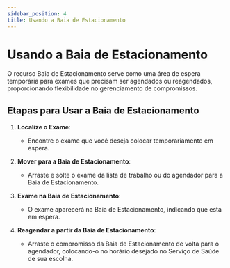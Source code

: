 ```yaml
---
sidebar_position: 4 
title: Usando a Baia de Estacionamento
---
```


# Usando a Baia de Estacionamento

O recurso Baia de Estacionamento serve como uma área de espera temporária para exames que precisam ser agendados ou reagendados, proporcionando flexibilidade no gerenciamento de compromissos.

## Etapas para Usar a Baia de Estacionamento

1.  **Localize o Exame**:

    - Encontre o exame que você deseja colocar temporariamente em espera.

2.  **Mover para a Baia de Estacionamento**:

    - Arraste e solte o exame da lista de trabalho ou do agendador para a Baia de Estacionamento.

3.  **Exame na Baia de Estacionamento**:

    - O exame aparecerá na Baia de Estacionamento, indicando que está em espera.

4.  **Reagendar a partir da Baia de Estacionamento**:

    - Arraste o compromisso da Baia de Estacionamento de volta para o agendador, colocando-o no horário desejado no Serviço de Saúde de sua escolha.
